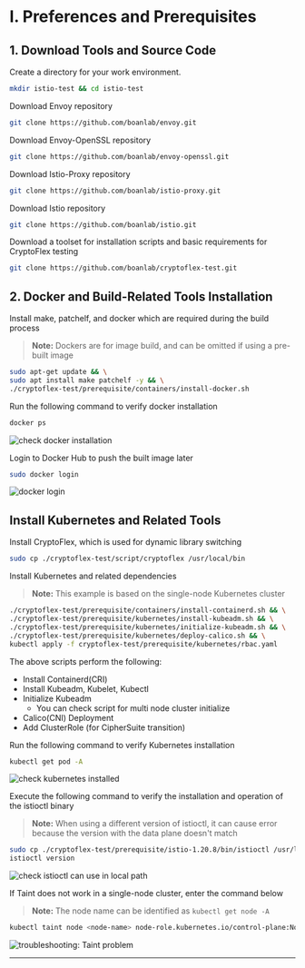 # I. Preferences and Prerequisites

## 1. Download Tools and Source Code

Create a directory for your work environment.

```bash
mkdir istio-test && cd istio-test
```

Download Envoy repository
```bash
git clone https://github.com/boanlab/envoy.git
```
Download Envoy-OpenSSL repository
```bash
git clone https://github.com/boanlab/envoy-openssl.git
```
Download Istio-Proxy repository
```bash
git clone https://github.com/boanlab/istio-proxy.git
```
Download Istio repository
```bash
git clone https://github.com/boanlab/istio.git
```
Download a toolset for installation scripts and basic requirements for CryptoFlex testing
```bash
git clone https://github.com/boanlab/cryptoflex-test.git
```

## 2. Docker and Build-Related Tools Installation

Install make, patchelf, and docker which are required during the build process  
> **Note:** Dockers are for image build, and can be omitted if using a pre-built image
```bash
sudo apt-get update && \
sudo apt install make patchelf -y && \
./cryptoflex-test/prerequisite/containers/install-docker.sh
```

Run the following command to verify docker installation
```bash
docker ps
```

![check docker installation](https://i.imgur.com/uTxuWRk.png)  

Login to Docker Hub to push the built image later
```bash
sudo docker login
```

![docker login](https://i.imgur.com/Bw6XTqC.png)

## Install Kubernetes and Related Tools

Install CryptoFlex, which is used for dynamic library switching
```bash
sudo cp ./cryptoflex-test/script/cryptoflex /usr/local/bin
```

Install Kubernetes and related dependencies  
> **Note:** This example is based on the single-node Kubernetes cluster
```bash
./cryptoflex-test/prerequisite/containers/install-containerd.sh && \
./cryptoflex-test/prerequisite/kubernetes/install-kubeadm.sh && \
./cryptoflex-test/prerequisite/kubernetes/initialize-kubeadm.sh && \
./cryptoflex-test/prerequisite/kubernetes/deploy-calico.sh && \
kubectl apply -f cryptoflex-test/prerequisite/kubernetes/rbac.yaml
```

The above scripts perform the following:  
* Install Containerd(CRI)
* Install Kubeadm, Kubelet, Kubectl
* Initialize Kubeadm
    * You can check script for multi node cluster initialize
* Calico(CNI) Deployment
* Add ClusterRole (for CipherSuite transition)

Run the following command to verify Kubernetes installation
```bash
kubectl get pod -A
```

![check kubernetes installed](https://i.imgur.com/XwkUFOf.png)

Execute the following command to verify the installation and operation of the istioctl binary  
> **Note:** When using a different version of istioctl, it can cause error because the version with the data plane doesn't match
```bash
sudo cp ./cryptoflex-test/prerequisite/istio-1.20.8/bin/istioctl /usr/local/bin && \
istioctl version
```

![check istioctl can use in local path](https://i.imgur.com/LJ8XtGY.png)

If Taint does not work in a single-node cluster, enter the command below  
> **Note:** The node name can be identified as `kubectl get node -A`
```bash
kubectl taint node <node-name> node-role.kubernetes.io/control-plane:NoSchedule-
```

![troubleshooting: Taint problem](https://i.imgur.com/uTvZ4wu.png)

---
